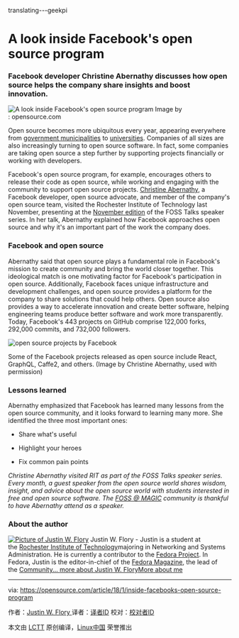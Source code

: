 translating---geekpi

A look inside Facebook's open source program
============================================================

### Facebook developer Christine Abernathy discusses how open source helps the company share insights and boost innovation.

![A look inside Facebook's open source program](https://opensource.com/sites/default/files/styles/image-full-size/public/lead-images/LAW-Internet_construction_9401467_520x292_0512_dc.png?itok=RPkPPtDe "A look inside Facebook's open source program")
Image by : opensource.com


Open source becomes more ubiquitous every year, appearing everywhere from [government municipalities][11] to [universities][12]. Companies of all sizes are also increasingly turning to open source software. In fact, some companies are taking open source a step further by supporting projects financially or working with developers.

Facebook's open source program, for example, encourages others to release their code as open source, while working and engaging with the community to support open source projects. [Christine Abernathy][13], a Facebook developer, open source advocate, and member of the company's open source team, visited the Rochester Institute of Technology last November, presenting at the [November edition][14] of the FOSS Talks speaker series. In her talk, Abernathy explained how Facebook approaches open source and why it's an important part of the work the company does.

### Facebook and open source

Abernathy said that open source plays a fundamental role in Facebook's mission to create community and bring the world closer together. This ideological match is one motivating factor for Facebook's participation in open source. Additionally, Facebook faces unique infrastructure and development challenges, and open source provides a platform for the company to share solutions that could help others. Open source also provides a way to accelerate innovation and create better software, helping engineering teams produce better software and work more transparently. Today, Facebook's 443 projects on GitHub comprise 122,000 forks, 292,000 commits, and 732,000 followers.



![open source projects by Facebook](https://opensource.com/sites/default/files/images/life-uploads/blog-article-facebook-open-source-projects.png "open source projects by Facebood")

Some of the Facebook projects released as open source include React, GraphQL, Caffe2, and others. (Image by Christine Abernathy, used with permission)

### Lessons learned

Abernathy emphasized that Facebook has learned many lessons from the open source community, and it looks forward to learning many more. She identified the three most important ones:

*   Share what's useful

*   Highlight your heroes

*   Fix common pain points

 _Christine Abernathy visited RIT as part of the FOSS Talks speaker series. Every month, a guest speaker from the open source world shares wisdom, insight, and advice about the open source world with students interested in free and open source software. The [FOSS @ MAGIC][3] community is thankful to have Abernathy attend as a speaker._ 

### About the author

 [![Picture of Justin W. Flory](https://opensource.com/sites/default/files/styles/profile_pictures/public/pictures/october_2017_cropped_0.jpg?itok=gV-RgINC)][15] Justin W. Flory - Justin is a student at the [Rochester Institute of Technology][4]majoring in Networking and Systems Administration. He is currently a contributor to the [Fedora Project][5]. In Fedora, Justin is the editor-in-chief of the [Fedora Magazine][6], the lead of the [Community... ][7][more about Justin W. Flory][8][More about me][9]

--------------------------------------------------------------------------------

via: https://opensource.com/article/18/1/inside-facebooks-open-source-program

作者：[Justin W. Flory ][a]
译者：[译者ID](https://github.com/译者ID)
校对：[校对者ID](https://github.com/校对者ID)

本文由 [LCTT](https://github.com/LCTT/TranslateProject) 原创编译，[Linux中国](https://linux.cn/) 荣誉推出

[a]:https://opensource.com/users/jflory
[1]:https://opensource.com/file/383786
[2]:https://opensource.com/article/18/1/inside-facebooks-open-source-program?rate=H9_bfSwXiJfi2tvOLiDxC_tbC2xkEOYtCl-CiTq49SA
[3]:http://foss.rit.edu/
[4]:https://www.rit.edu/
[5]:https://fedoraproject.org/wiki/Overview
[6]:https://fedoramagazine.org/
[7]:https://fedoraproject.org/wiki/CommOps
[8]:https://opensource.com/users/jflory
[9]:https://opensource.com/users/jflory
[10]:https://opensource.com/user/74361/feed
[11]:https://opensource.com/article/17/8/tirana-government-chooses-open-source
[12]:https://opensource.com/article/16/12/2016-election-night-hackathon
[13]:https://twitter.com/abernathyca
[14]:https://www.eventbrite.com/e/fossmagic-talks-open-source-facebook-with-christine-abernathy-tickets-38955037566#
[15]:https://opensource.com/users/jflory
[16]:https://opensource.com/users/jflory
[17]:https://opensource.com/users/jflory
[18]:https://opensource.com/article/18/1/inside-facebooks-open-source-program#comments